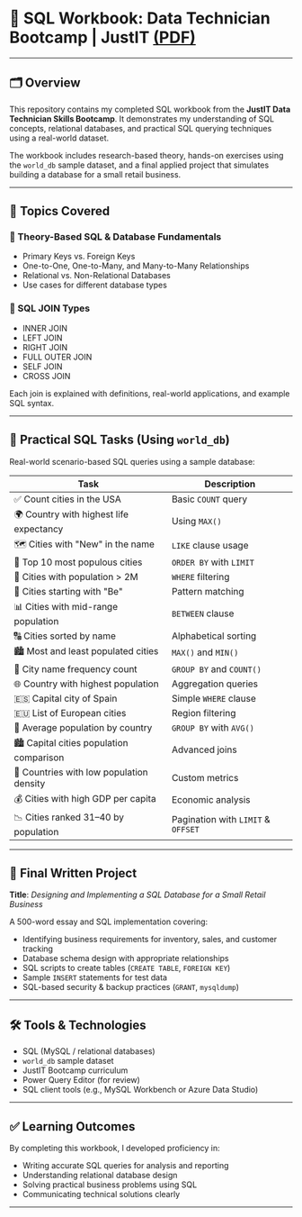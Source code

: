 # 📘 SQL Workbook: Data Technician Bootcamp | JustIT [(PDF)](https://github.com/nathan-mullings-dev/excel-project-justit/blob/main/Data%20Technician%20Workbook%20-%20Excel%20Project.pdf)

---

## 🗂️ Overview

This repository contains my completed SQL workbook from the **JustIT Data Technician Skills Bootcamp**. It demonstrates my understanding of SQL concepts, relational databases, and practical SQL querying techniques using a real-world dataset.

The workbook includes research-based theory, hands-on exercises using the `world_db` sample dataset, and a final applied project that simulates building a database for a small retail business.

---

## 📌 Topics Covered

### 🧠 Theory-Based SQL & Database Fundamentals

- Primary Keys vs. Foreign Keys
- One-to-One, One-to-Many, and Many-to-Many Relationships
- Relational vs. Non-Relational Databases
- Use cases for different database types

### 🔗 SQL JOIN Types

- INNER JOIN
- LEFT JOIN
- RIGHT JOIN
- FULL OUTER JOIN
- SELF JOIN
- CROSS JOIN

Each join is explained with definitions, real-world applications, and example SQL syntax.

---

## 🧪 Practical SQL Tasks (Using `world_db`)

Real-world scenario-based SQL queries using a sample database:

| Task | Description |
|------|-------------|
| ✅ Count cities in the USA | Basic `COUNT` query |
| 🌍 Country with highest life expectancy | Using `MAX()` |
| 🗺️ Cities with "New" in the name | `LIKE` clause usage |
| 🔢 Top 10 most populous cities | `ORDER BY` with `LIMIT` |
| 🧮 Cities with population > 2M | `WHERE` filtering |
| 📜 Cities starting with "Be" | Pattern matching |
| 📊 Cities with mid-range population | `BETWEEN` clause |
| 🔠 Cities sorted by name | Alphabetical sorting |
| 🏙️ Most and least populated cities | `MAX()` and `MIN()` |
| 🔁 City name frequency count | `GROUP BY` and `COUNT()` |
| 🌐 Country with highest population | Aggregation queries |
| 🇪🇸 Capital city of Spain | Simple `WHERE` clause |
| 🇪🇺 List of European cities | Region filtering |
| 👥 Average population by country | `GROUP BY` with `AVG()` |
| 🏙️ Capital cities population comparison | Advanced joins |
| 🌾 Countries with low population density | Custom metrics |
| 💰 Cities with high GDP per capita | Economic analysis |
| 📉 Cities ranked 31–40 by population | Pagination with `LIMIT` & `OFFSET` |

---

## 🧱 Final Written Project

**Title**: *Designing and Implementing a SQL Database for a Small Retail Business*

A 500-word essay and SQL implementation covering:

- Identifying business requirements for inventory, sales, and customer tracking
- Database schema design with appropriate relationships
- SQL scripts to create tables (`CREATE TABLE`, `FOREIGN KEY`)
- Sample `INSERT` statements for test data
- SQL-based security & backup practices (`GRANT`, `mysqldump`)

---

## 🛠️ Tools & Technologies

- SQL (MySQL / relational databases)
- `world_db` sample dataset
- JustIT Bootcamp curriculum
- Power Query Editor (for review)
- SQL client tools (e.g., MySQL Workbench or Azure Data Studio)

---

## ✅ Learning Outcomes

By completing this workbook, I developed proficiency in:

- Writing accurate SQL queries for analysis and reporting
- Understanding relational database design
- Solving practical business problems using SQL
- Communicating technical solutions clearly

---
